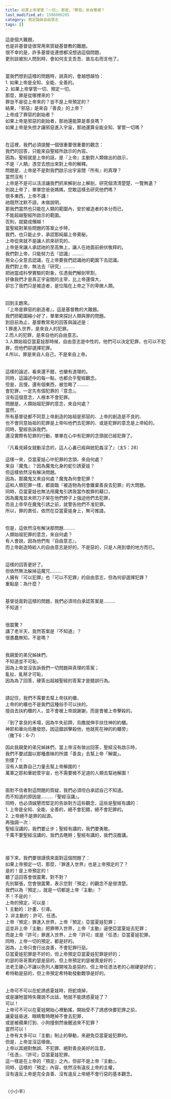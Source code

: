 ```yaml
---
title: 如果上帝掌管『一切』，那麼，『罪惡』來自哪裡？
last_modified_at: 1586006285
category: 預定論與自由意志
tags: []
---
```


<div>這是個大難題，<br>
也是非基督徒很常用來質疑基督教的難題。<br>
很不幸的是，許多基督徒連想都沒想過這個問題，<br>
更別談被別人問到時，會如何支支吾吾、故左右而言他了。<br>
&nbsp;<br>
&nbsp;<br>
當我們想到這樣的問題時，說真的，會越想越怕：<br>
1. 如果上帝是全知、全能、全善的。<br>
2. 如果上帝掌管一切、預定一切。<br>
那麼，罪是從哪裡來的？<br>
罪豈不是從上帝來的？豈不是上帝預定的？<br>
結果，『邪惡』是來自『善良』的上帝？<br>
上帝成了罪惡的創始者？<br>
如果上帝是邪惡的創始者，那祂還能算是善良嗎？<br>
如果上帝是失控才讓邪惡進入宇宙，那祂還算全能全知、掌管一切嗎？<br>
&nbsp;<br>
&nbsp;<br>
在這裡，我們必須提醒一個很重要很重要的觀念：<br>
我們的回答，只能來自聖經所啟示的內容。<br>
因為，聖經就是上帝的話，是『上帝』主動對人類做出的啟示，<br>
不是『人類』憑空去想出來對上帝的解釋。<br>
問題是，上帝是不是對我們啟示出宇宙間『所有』的真理？<br>
當然沒有！<br>
上帝是不是可以活活讓我們抓來解剖台上解剖，研究個清清楚楚、一覽無遺？<br>
別說上帝了，單單您爸爸媽媽，您敢這樣去研究他們嗎？<br>
很多東西，上帝不講！<br>
祂既然沈默不語，未做說明，<br>
那我們當然也只能在人類的範圍內，安於被造者的本分而已，<br>
不能超越聖經所啟示的範圍。<br>
否則，就變成僭越！<br>
當聖經對某些問題的答案止步時，<br>
我們，也只能止步，承認那純屬上帝奧秘。<br>
上帝從來就不是讓人抓來研究的，<br>
上帝是來讓人承認祂的至高無上，讓人在祂面前俯伏敬拜的。<br>
我們對上帝，只能努力去『認識』………<br>
用全心全意去認識，在上帝要我們認識祂的範圍下去認識。<br>
我們對上帝，無法去『研究』………<br>
把祂當成科學實驗的對象，任憑我們解剖宰割，<br>
好像我們才是真正宇宙間的主宰，比上帝還偉大，<br>
卻忘了我們只是被造者，是位階在上帝之下的卑微人類。<br>
&nbsp;<br>
&nbsp;<br>
回到主題來。<br>
『上帝是罪惡的創造者』，這是基督教的大難題。<br>
我們把範圍縮小好了，單單來探討人類與罪的問題。<br>
到目前為止，基督教常見的回答與論述是：<br>
1.罪進入世界，是來自人的犯罪。<br>
2.而人的犯罪，是來自他的自由意志。<br>
3.人類始祖亞當夏娃那時候，自由意志是中性的，他們可以決定犯罪，也可以不犯罪，但他們卻選擇犯罪。<br>
4.所以，罪是來自人自己，不是來自上帝。<br>
&nbsp;<br>
&nbsp;<br>
這樣的論述，看來還不錯，也蠻有道理的。<br>
同時，這論述中的每一點，也都合乎聖經觀念。<br>
但是，且慢，還有個東西，被忽略了………<br>
會犯罪，一定先有個犯罪的『意念』。<br>
沒有這個意念，人根本不會犯罪。<br>
問題是，人類始祖犯罪的意念，來自何處？<br>
當然，<br>
所有基督徒都不同意上帝創造的始祖是邪惡的、上帝的創造是不良的、<br>
也不會同意始祖的犯罪是上帝叫他們去犯罪的、或是犯罪的意念是上帝給的。<br>
同時，聖經告訴我們，<br>
還沒實際有犯罪的行動，單單在心中有犯罪的念頭就已經犯罪了。<br>
&nbsp;<br>
『凡看見婦女就動淫念的，這人心裏已經與她犯姦淫了』（太5：28）<br>
&nbsp;<br>
這樣一來，亞當夏娃心中犯罪的念頭，來自何處？<br>
來自『魔鬼』？因為魔鬼化身的蛇引誘夏娃？<br>
但這樣依然沒有解決問題。<br>
因為，那魔鬼又來自何處？魔鬼為何會犯罪？<br>
這和人類犯罪一樣，都面臨『被造物為何會離棄善良去犯罪』的大問題。<br>
同時，亞當夏娃也無法用魔鬼引誘我當作脫罪的藉口，<br>
因為魔鬼並未把刀子架在他們脖子上強迫他們去犯罪，<br>
而且上帝早在魔鬼引誘之前，就警告他們不准犯罪。<br>
所以，罪的責任，依然在亞當夏娃身上，無可推諉。<br>
&nbsp;<br>
&nbsp;<br>
但是，這依然沒有解決那問題………<br>
人類始祖犯罪的意念，來自何處？<br>
有人會說，因為他們有『自由意志』，<br>
而上帝創造時給人的自由意志是好的，不是惡的，只是人用到壞的地方而已。<br>
&nbsp;<br>
&nbsp;<br>
這樣的回答更好了。<br>
但依然無法躲掉這魔咒………<br>
人擁有『可以犯罪』也『可以不犯罪』的自由意志，但為何卻選擇犯罪？<br>
重點是：為什麼？<br>
&nbsp;<br>
&nbsp;<br>
基督徒面對這樣的問題，我們必須坦白承認答案是………<br>
不知道！<br>
&nbsp;<br>
&nbsp;<br>
很震驚？<br>
講了老半天，竟然答案是『不知道』？<br>
很愚蠢無知，不是嗎？<br>
&nbsp;<br>
&nbsp;<br>
我親愛的弟兄姊妹們，<br>
不知道並不可恥，<br>
因為上帝並沒告訴我們一切問題與真理的答案；<br>
亂扯、亂掰才可恥，<br>
因為為了回答，硬答出超越聖經的答案才是錯誤行為。<br>
&nbsp;<br>
&nbsp;<br>
請記住，我們不需要去幫上帝扶約櫃，<br>
上帝的約櫃也不是我們這種俗手可以扶的。<br>
擅自去扶約櫃的人，並不會被上帝說謝謝，而是會被上帝擊殺的。<br>
&nbsp;<br>
『到了拿艮的禾場，因為牛失前蹄，烏撒就伸手扶住神的約櫃。<br>
神耶和華向烏撒發怒，因這錯誤擊殺他，他就死在神的約櫃旁』<br>
（撒下6：6-7）<br>
&nbsp;<br>
因此我親愛的弟兄姊妹們，當上帝沒有做出回答，聖經沒有啟示時，<br>
我們不要試圖以那種愚昧的所謂「善良」去幫上帝「解圍」。<br>
別傻了！<br>
沒有人能靠自己力量去幫上帝解圍的！<br>
萬軍之耶和華統管宇宙，也不需要微不足道的人類去幫祂解圍！<br>
&nbsp;<br>
&nbsp;<br>
面對不信者對這問題的質疑，我們必須坦白承認自己不知道。<br>
而不知道的原因是………『聖經沒講』。<br>
同時，也必須誠懇而堅定的告訴對方這些觀念，這些是聖經有講的：<br>
1. 上帝是全知、全能、全善的，絕不會犯錯，絕不會犯罪的。<br>
2. 上帝絕不是罪的起源。<br>
再強調一次：<br>
聖經沒講的，我們要止步；聖經有講的，我們要勇敢。<br>
千萬不要聖經沒講的，我們去瞎掰；聖經有講的，我們沒膽講。<br>
&nbsp;<br>
&nbsp;<br>
&nbsp;<br>
接下來，我們要很謹慎來面對這個問題了：<br>
如果上帝預定一切，那麼，『罪進入世界』也是上帝預定的了？<br>
是的！是上帝預定的！<br>
聽了這回答會很震驚，對不對？<br>
先別緊張，您會很震驚，表示您對『預定』的觀念不是很清楚。<br>
我們以為『預定』，就是一切都是上帝『主動』？<br>
不！不是的！<br>
上帝的預定，可以是：<br>
1. 主動的：計畫、引導。<br>
2. 非主動的：許可、任憑。<br>
上帝『預定』罪進入世界，上帝『預定』亞當夏娃犯罪；<br>
這並非上帝『主動』把罪帶入世界，上帝『主動』逼使亞當夏娃去犯罪；<br>
而是上帝『許可』罪進入世界，上帝『許可』或是『任憑』亞當夏娃犯罪。<br>
同時，上帝一切的預定，都是好的。<br>
因為，上帝只會行出良善，不會犯罪行惡。<br>
亞當夏娃犯罪是不好的，但上帝預定亞當夏娃犯罪是好的；<br>
約瑟的哥哥賣約瑟是惡的，但上帝預定約瑟被賣是好的；<br>
法老王硬心不讓以色列人離開埃及是惡的，但上帝任憑法老的心剛硬是好的；<br>
希特勒是惡的，但上帝預定希特勒發動戰爭是好的。<br>
&nbsp;<br>
&nbsp;<br>
上帝可不可以在蛇誘惑夏娃時，把蛇燒掉，<br>
或是讓牠當時失聲說不出話，牠就不能誘惑夏娃了？<br>
可以！<br>
上帝可不可以在夏娃開始心裡動搖，開始受不了誘惑快要犯罪之前，<br>
讓夏娃昏迷、眼睛暫時瞎掉不會去犯罪，<br>
或是被蘋果打到、小狗撞倒然後醒過來不犯罪？<br>
當然可以！<br>
上帝有太多可以『主動』制止的舉動，來避免亞當夏娃犯罪的。<br>
但是，上帝並沒這樣做。<br>
上帝以其絕對無誤、不犯罪、絕對善良美好的旨意，<br>
『任憑』、『許可』亞當夏娃犯罪。<br>
這一樣是在上帝的『預定』之內，但卻不是上帝『主動』。<br>
同時，這樣的『預定』內容，依然沒有違反上帝的主權，<br>
沒有違反上帝是完全良善、沒有違反上帝絕不會行惡的基本觀念。<br>
&nbsp;<br>
&nbsp;<br>
（小小羊）</div>

<div>&nbsp;</div>

<p>&nbsp;</p>


